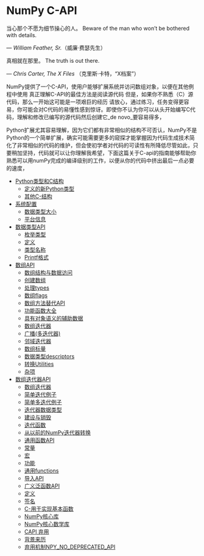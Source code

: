 # NumPy C-API

当心那个不愿为细节操心的人。
Beware of the man who won’t be bothered with details.

— _William Feather, Sr._（威廉·费瑟先生）

真相就在那里。
The truth is out there.

— _Chris Carter, The X Files_ （克里斯·卡特，“X档案”）

NumPy提供了一个C-API，使用户能够扩展系统并访问数组对象，以便在其他例程中使用 真正理解C-API的最佳方法是阅读源代码 但是，如果你不熟悉（C）源代码，那么一开始这可能是一项艰巨的经历 请放心，通过练习，任务变得更容易，你可能会对C代码的易懂性感到惊讶。即使你不认为你可以从头开始编写C代码，理解和修改已编写的源代码然后创建它_de novo_要容易得多，

Python扩展尤其容易理解，因为它们都有非常相似的结构不可否认，NumPy不是Python的一个简单扩展，确实可能需要更多的窥探才能掌握因为代码生成技术简化了非常相似的代码的维护，但会使初学者对代码的可读性有所降低尽管如此，只要稍加坚持，代码就可以让你理解我希望，下面这篇关于C-api的指南能够帮助你熟悉可以用numPy完成的编译级别的工作，以便从你的代码中挤出最后一点必要的速度，

*   [Python类型和C结构](https://docs.scipy.org/doc/numpy/reference/c-api.types-and-structures.html)
    *   [定义的新Python类型](https://docs.scipy.org/doc/numpy/reference/c-api.types-and-structures.html#new-python-types-defined)
    *   [其他C-结构](https://docs.scipy.org/doc/numpy/reference/c-api.types-and-structures.html#other-c-structures)
*   [系统配置](https://docs.scipy.org/doc/numpy/reference/c-api.config.html)
    *   [数据类型大小](https://docs.scipy.org/doc/numpy/reference/c-api.config.html#data-type-sizes)
    *   [平台信息](https://docs.scipy.org/doc/numpy/reference/c-api.config.html#platform-information)
*   [数据类型API](https://docs.scipy.org/doc/numpy/reference/c-api.dtype.html)
    *   [枚举类型](https://docs.scipy.org/doc/numpy/reference/c-api.dtype.html#enumerated-types)
    *   [定义](https://docs.scipy.org/doc/numpy/reference/c-api.dtype.html#defines)
    *   [类型名称](https://docs.scipy.org/doc/numpy/reference/c-api.dtype.html#c-type-names)
    *   [Printf格式](https://docs.scipy.org/doc/numpy/reference/c-api.dtype.html#printf-formatting)
*   [数组API](https://docs.scipy.org/doc/numpy/reference/c-api.array.html)
    *   [数组结构与数据访问](https://docs.scipy.org/doc/numpy/reference/c-api.array.html#array-structure-and-data-access)
    *   [创建数组](https://docs.scipy.org/doc/numpy/reference/c-api.array.html#creating-arrays)
    *   [处理types](https://docs.scipy.org/doc/numpy/reference/c-api.array.html#dealing-with-types)
    *   [数组flags](https://docs.scipy.org/doc/numpy/reference/c-api.array.html#array-flags)
    *   [数组方法替代API](https://docs.scipy.org/doc/numpy/reference/c-api.array.html#array-method-alternative-api)
    *   [功能函数大全](https://docs.scipy.org/doc/numpy/reference/c-api.array.html#functions)
    *   [具有对象语义的辅助数据](https://docs.scipy.org/doc/numpy/reference/c-api.array.html#auxiliary-data-with-object-semantics)
    *   [数组迭代器](https://docs.scipy.org/doc/numpy/reference/c-api.array.html#array-iterators)
    *   [广播(多迭代器)](https://docs.scipy.org/doc/numpy/reference/c-api.array.html#broadcasting-multi-iterators)
    *   [邻域迭代器](https://docs.scipy.org/doc/numpy/reference/c-api.array.html#neighborhood-iterator)
    *   [数组标量](https://docs.scipy.org/doc/numpy/reference/c-api.array.html#array-scalars)
    *   [数据类型descriptors](https://docs.scipy.org/doc/numpy/reference/c-api.array.html#data-type-descriptors)
    *   [转换Utilities](https://docs.scipy.org/doc/numpy/reference/c-api.array.html#conversion-utilities)
    *   [杂项](https://docs.scipy.org/doc/numpy/reference/c-api.array.html#miscellaneous)
*   [数组迭代器API](https://docs.scipy.org/doc/numpy/reference/c-api.iterator.html)
    *   [数组迭代器](https://docs.scipy.org/doc/numpy/reference/c-api.iterator.html#array-iterator)
    *   [简单迭代例子](https://docs.scipy.org/doc/numpy/reference/c-api.iterator.html#simple-iteration-example)
    *   [简单多迭代例子](https://docs.scipy.org/doc/numpy/reference/c-api.iterator.html#simple-multi-iteration-example)
    *   [迭代器数据类型](https://docs.scipy.org/doc/numpy/reference/c-api.iterator.html#iterator-data-types)
    *   [建设与销毁](https://docs.scipy.org/doc/numpy/reference/c-api.iterator.html#construction-and-destruction)
    *   [迭代函数](https://docs.scipy.org/doc/numpy/reference/c-api.iterator.html#functions-for-iteration)
    *   [从以前的NumPy迭代器转换](https://docs.scipy.org/doc/numpy/reference/c-api.iterator.html#converting-from-previous-numpy-iterators)
    *   [通用函数API](https://docs.scipy.org/doc/numpy/reference/c-api.ufunc.html)
    *   [常量](https://docs.scipy.org/doc/numpy/reference/c-api.ufunc.html#constants)
    *   [宏](https://docs.scipy.org/doc/numpy/reference/c-api.ufunc.html#macros)
    *   [功能](https://docs.scipy.org/doc/numpy/reference/c-api.ufunc.html#functions)
    *   [通用functions](https://docs.scipy.org/doc/numpy/reference/c-api.ufunc.html#generic-functions)
    *   [导入API](https://docs.scipy.org/doc/numpy/reference/c-api.ufunc.html#importing-the-api)
    *   [广义泛函数API](https://docs.scipy.org/doc/numpy/reference/c-api.generalized-ufuncs.html)
    *   [定义](https://docs.scipy.org/doc/numpy/reference/c-api.generalized-ufuncs.html#definitions)
    *   [签名](https://docs.scipy.org/doc/numpy/reference/c-api.generalized-ufuncs.html#details-of-signature)
    *   [C-用于实现基本函数](https://docs.scipy.org/doc/numpy/reference/c-api.generalized-ufuncs.html#c-api-for-implementing-elementary-functions)
    *   [NumPy核心库](https://docs.scipy.org/doc/numpy/reference/c-api.coremath.html)
    *   [NumPy核心数学库](https://docs.scipy.org/doc/numpy/reference/c-api.coremath.html#numpy-core-math-library)
    *   [CAPI 弃用](https://docs.scipy.org/doc/numpy/reference/c-api.deprecations.html)
    *   [背景来历](https://docs.scipy.org/doc/numpy/reference/c-api.deprecations.html#background)
    *   [弃用机制NPY\_NO\_DEPRECATED_API](https://docs.scipy.org/doc/numpy/reference/c-api.deprecations.html#deprecation-mechanism-npy-no-deprecated-api)

